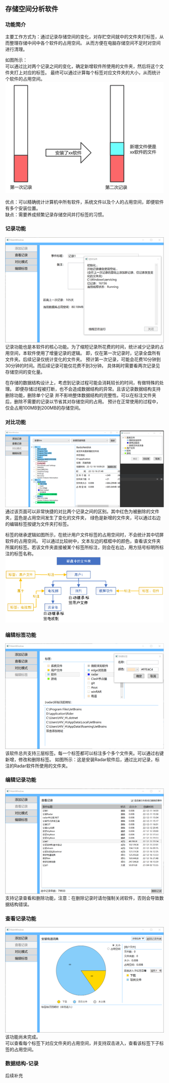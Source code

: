 ## 存储空间分析软件

### 功能简介
主要工作方式为：通过记录存储空间的变化，对存贮空间就中的文件夹打标签，从而整理存储中间中各个软件的占用空间。
从而方便在电脑存储空间不足时对空间进行清理。

如图所示：  
可以通过比对两个记录之间的变化，确定新增软件所使用的文件夹，然后将这个文件夹打上对应的标签。
最终可以通过计算每个标签对应文件夹的大小，从而统计个软件的占用空间。
![img.png](doc/图片1.png)

优点：可以精确统计计算机中所有软件，系统文件以及个人的占用空间，即便软件有多个安装位置。  
缺点：需要养成频繁记录存储空间并打标签的习惯。

### 记录功能

![Snipaste_2023-04-02_15-59-59.png](doc%2FSnipaste_2023-04-02_15-59-59.png)
记录功能也是本软件的核心功能。为了缩短记录所花费的时间，统计减少记录的占用空间，本软件使用了增量记录的逻辑。
即，仅在第一次记录时，记录全盘所有文件夹。后续记录仅统计变化的文件夹。
预计第一次记录，可能会花费10分钟到30分钟的时间。而后续记录可能仅花费不到3分钟。
具体耗时需要看两次记录见存储空间的变化量。

在存储的数据结构设计上，考虑到记录过程可能会消耗较长的时间，有做特殊的处理。
即便存储过程被打断，也不会造成数据结构的异常。且该记录数据结构支持删除功能，删除单个记录
并不影响整体数据结构的完整性。可以在标注文件夹后，删除不需要的记录以节省其对存储空间的占用。
预计在正常使用的过程中，仅会占用100MB到200MB的存储空间。

### 对比功能
![Snipaste_2023-04-02_16-11-38.png](doc%2FSnipaste_2023-04-02_16-11-38.png)
通过该页面可以非常快捷的对比两个记录之间的区别。其中红色为被删除的文件夹，蓝色是占用空间发生了变化的文件夹，
绿色是新增的文件夹，可以通过右边的编辑标签按键为文件夹打标签。

标签的继承逻辑如图所示，在统计用户文件标签的占用空间时，不会统计其中切屏软件的占用空间。
可以通过比较树中，文本左边的框框中的颜色，查看该文件夹所属的标签。若该文件夹直接被某个标签所标注，则会在右边，用方括号标明所标注的标签名称。
![图片2.png](doc/图片2.png)

### 编辑标签功能
![Snipaste_2023-04-02_16-21-42.png](doc%2FSnipaste_2023-04-02_16-21-42.png)
该软件总共支持三层标签。每一个标签都可以标注多个多个文件夹。可以通过右键新增，修改和删除标签。
如图所示：这是安装Radar软件后，通过比对记录，标注的Radar软件所使用的文件夹。

### 编辑记录功能
![Snipaste_2023-04-02_16-30-44.png](doc%2FSnipaste_2023-04-02_16-30-44.png)
支持记录查看和删除功能，注意：在删除记录时请勿强制关闭软件，否则会导致数据结构错误。

### 查看记录功能
![Snipaste_2023-04-02_16-34-42.png](doc%2FSnipaste_2023-04-02_16-34-42.png)
该功能尚未完成。  
可以查看每个标签下对应文件夹的占用空间，并支持双击进入，查看该标签下子标签的占用空间。

### 数据结构-记录
后续补充
